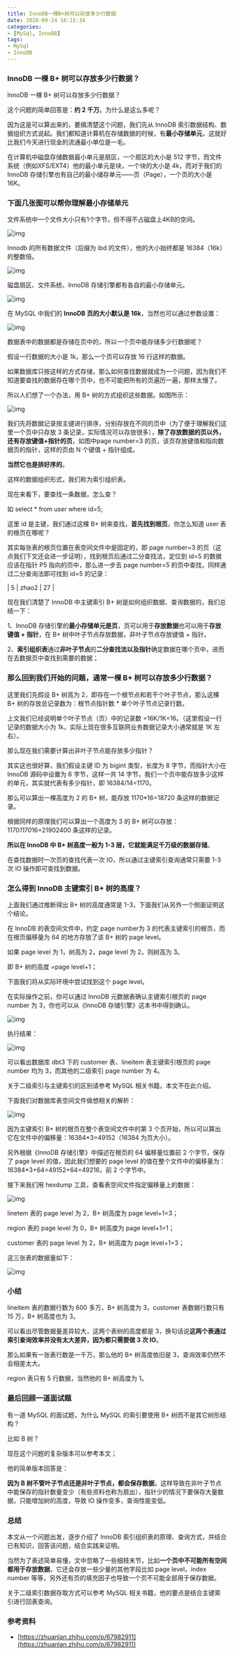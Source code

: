 ```yaml
---
title: InnoDB一棵B+树可以存放多少行数据
date: 2020-09-24 16:15:34
categories:
- [MySql, InnoDB]
tags:
- MySql
- InnoDB
---
```

### InnoDB 一棵 B+ 树可以存放多少行数据？

InnoDB 一棵 B+ 树可以存放多少行数据？

这个问题的简单回答是：**约 2 千万**。为什么是这么多呢？

因为这是可以算出来的，要搞清楚这个问题，我们先从 InnoDB 索引数据结构、数据组织方式说起。我们都知道计算机在存储数据的时候，有**最小存储单元**，这就好比我们今天进行现金的流通最小单位是一毛。

在计算机中磁盘存储数据最小单元是扇区，一个扇区的大小是 512 字节，而文件系统（例如XFS/EXT4）他的最小单元是块，一个块的大小是 4k，而对于我们的 InnoDB 存储引擎也有自己的最小储存单元——页（Page），一个页的大小是 16K。

<!-- more -->

### 下面几张图可以帮你理解最小存储单元 ###

文件系统中一个文件大小只有1个字节，但不得不占磁盘上4KB的空间。

![img](https://gitee.com/wuwenlun/img-bed/raw/master/img/20200924162126.jpg)

Innodb 的所有数据文件（后缀为 ibd 的文件），他的大小始终都是 16384（16k）的整数倍。

![img](https://gitee.com/wuwenlun/img-bed/raw/master/img/20200924162133.jpg)

磁盘扇区、文件系统、InnoDB 存储引擎都有各自的最小存储单元。

![img](https://gitee.com/wuwenlun/img-bed/raw/master/img/20200924162137.jpg)

在 MySQL 中我们的 **InnoDB 页的大小默认是 16k**，当然也可以通过参数设置：

![img](https://gitee.com/wuwenlun/img-bed/raw/master/img/20200924162145.jpg)

数据表中的数据都是存储在页中的，所以一个页中能存储多少行数据呢？

假设一行数据的大小是 1k，那么一个页可以存放 16 行这样的数据。

如果数据库只按这样的方式存储，那么如何查找数据就成为一个问题，因为我们不知道要查找的数据存在哪个页中，也不可能把所有的页遍历一遍，那样太慢了。

所以人们想了一个办法，用 B+ 树的方式组织这些数据。如图所示：

![img](https://gitee.com/wuwenlun/img-bed/raw/master/img/20200924162151.jpg)

我们先将数据记录按主键进行排序，分别存放在不同的页中（为了便于理解我们这里一个页中只存放 3 条记录，实际情况可以存放很多），**除了存放数据的页以外，还有存放键值+指针的页**，如图中page number=3 的页，该页存放键值和指向数据页的指针，这样的页由 N 个键值 + 指针组成。

**当然它也是排好序的**。

这样的数据组织形式，我们称为索引组织表。

现在来看下，要查找一条数据，怎么查？

如 select * from user where id=5;

这里 id 是主键，我们通过这棵 B+ 树来查找，**首先找到根页**，你怎么知道 user 表的根页在哪呢？

其实每张表的根页位置在表空间文件中是固定的，即 page number=3 的页（这点我们下文还会进一步证明），找到根页后通过二分查找法，定位到 id=5 的数据应该在指针 P5 指向的页中，那么进一步去 page number=5 的页中查找，同样通过二分查询法即可找到 id=5 的记录：

| 5 | zhao2 | 27 |

现在我们清楚了 InnoDB 中主键索引 B+ 树是如何组织数据、查询数据的，我们总结一下：

1、InnoDB 存储引擎的**最小存储单元是页**，页可以用于**存放数据**也可以用于**存放键值 + 指针**，在 B+ 树中叶子节点存放数据，非叶子节点存放键值 + 指针。

2、**索引组织表**通过**非叶子节点**的**二分查找法以及指针**确定数据在哪个页中，进而在去数据页中查找到需要的数据；

### 那么回到我们开始的问题，通常一棵 B+ 树可以存放多少行数据？

这里我们先假设 B+ 树高为 2，即存在一个根节点和若干个叶子节点，那么这棵 B+ 树的存放总记录数为：根节点指针数 * 单个叶子节点记录行数。

上文我们已经说明单个叶子节点（页）中的记录数 =16K/1K=16。（这里假设一行记录的数据大小为 1k，实际上现在很多互联网业务数据记录大小通常就是 1K 左右）。

那么现在我们需要计算出非叶子节点能存放多少指针？

其实这也很好算，我们假设主键 ID 为 bigint 类型，长度为 8 字节，而指针大小在 InnoDB 源码中设置为 6 字节，这样一共 14 字节，我们一个页中能存放多少这样的单元，其实就代表有多少指针，即 16384/14=1170。

那么可以算出一棵高度为 2 的 B+ 树，能存放 1170*16=18720 条这样的数据记录。

根据同样的原理我们可以算出一个高度为 3 的 B+ 树可以存放： 1170*1170*16=21902400 条这样的记录。

**所以在 InnoDB 中 B+ 树高度一般为 1-3 层，它就能满足千万级的数据存储**。

在查找数据时一次页的查找代表一次 IO，所以通过主键索引查询通常只需要 1-3 次 IO 操作即可查找到数据。

### 怎么得到 InnoDB 主键索引 B+ 树的高度？

上面我们通过推断得出 B+ 树的高度通常是 1-3，下面我们从另外一个侧面证明这个结论。

在 InnoDB 的表空间文件中，约定 page number为 3 的代表主键索引的根页，而在根页偏移量为 64 的地方存放了该 B+ 树的 page level。

如果 page level 为 1，树高为 2，page level 为 2，则树高为 3。

即 B+ 树的高度 =page level+1；

下面我们将从实际环境中尝试找到这个 page level。

在实际操作之前，你可以通过 InnoDB 元数据表确认主键索引根页的 page number 为 3，你也可以从《InnoDB 存储引擎》这本书中得到确认。

![img](https://gitee.com/wuwenlun/img-bed/raw/master/img/20200924162156.jpg)

执行结果：

![img](https://gitee.com/wuwenlun/img-bed/raw/master/img/20200924162201.jpg)

可以看出数据库 dbt3 下的 customer 表、lineitem 表主键索引根页的 page number 均为 3，而其他的二级索引 page number 为 4。

关于二级索引与主键索引的区别请参考 MySQL 相关书籍，本文不在此介绍。

下面我们对数据库表空间文件做想相关的解析：

![img](https://gitee.com/wuwenlun/img-bed/raw/master/img/20200924162206.jpg)

因为主键索引 B+ 树的根页在整个表空间文件中的第 3 个页开始，所以可以算出它在文件中的偏移量：16384*3=49152（16384 为页大小）。

另外根据《InnoDB 存储引擎》中描述在根页的 64 偏移量位置前 2 个字节，保存了 page level 的值，因此我们想要的 page level 的值在整个文件中的偏移量为：16384*3+64=49152+64=49216，前 2 个字节中。

接下来我们用 hexdump 工具，查看表空间文件指定偏移量上的数据：

![img](https://gitee.com/wuwenlun/img-bed/raw/master/img/20200924162215.jpg)

linetem 表的 page level 为 2，B+ 树高度为 page level+1=3；

region 表的 page level 为 0，B+ 树高度为 page level+1=1；

customer 表的 page level 为 2，B+ 树高度为 page level+1=3；

这三张表的数据量如下：

![img](https://gitee.com/wuwenlun/img-bed/raw/master/img/20200924162221.jpg)

### 小结 ###

lineitem 表的数据行数为 600 多万，B+ 树高度为 3，customer 表数据行数只有 15 万，B+ 树高度也为 3。

可以看出尽管数据量差异较大，这两个表树的高度都是 3，换句话说**这两个表通过索引查询效率并没有太大差异，因为都只需要做 3 次 IO**。

那么如果有一张表行数是一千万，那么他的 B+ 树高度依旧是 3，查询效率仍然不会相差太大。

region 表只有 5 行数据，当然他的 B+ 树高度为 1。

### 最后回顾一道面试题

有一道 MySQL 的面试题，为什么 MySQL 的索引要使用 B+ 树而不是其它树形结构？

比如 B 树？

现在这个问题的复杂版本可以参考本文；

他的简单版本回答是：

**因为 B 树不管叶子节点还是非叶子节点，都会保存数据**，这样导致在非叶子节点中能保存的指针数量变少（有些资料也称为扇出），指针少的情况下要保存大量数据，只能增加树的高度，导致 IO 操作变多，查询性能变低。

### 总结

本文从一个问题出发，逐步介绍了 InnoDB 索引组织表的原理、查询方式，并结合已有知识，回答该问题，结合实践来证明。

当然为了表述简单易懂，文中忽略了一些细枝末节，比如**一个页中不可能所有空间都用于存放数据**，它还会存放一些少量的其他字段比如 page level，index number 等等，另外还有页的填充因子也导致一个页不可能全部用于保存数据。

关于二级索引数据存取方式可以参考 MySQL 相关书籍，他的要点是结合主键索引进行回表查询。

### 参考资料

* [https://zhuanlan.zhihu.com/p/67982911](https://zhuanlan.zhihu.com/p/67982911)

